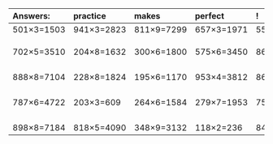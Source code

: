 | Answers: | practice | makes | perfect | ! |
| :--- | :--- | :--- | :--- | :--- |
| 501×3=1503 | 941×3=2823 | 811×9=7299 | 657×3=1971 | 551×2=1102 | 
|   |   |   |   |   | 
|   |   |   |   |   | 
|   |   |   |   |   | 
| 702×5=3510 | 204×8=1632 | 300×6=1800 | 575×6=3450 | 862×5=4310 | 
|   |   |   |   |   | 
|   |   |   |   |   | 
|   |   |   |   |   | 
|   |   |   |   |   | 
| 888×8=7104 | 228×8=1824 | 195×6=1170 | 953×4=3812 | 869×8=6952 | 
|   |   |   |   |   | 
|   |   |   |   |   | 
|   |   |   |   |   | 
|   |   |   |   |   | 
| 787×6=4722 | 203×3=609 | 264×6=1584 | 279×7=1953 | 752×8=6016 | 
|   |   |   |   |   | 
|   |   |   |   |   | 
|   |   |   |   |   | 
|   |   |   |   |   | 
| 898×8=7184 | 818×5=4090 | 348×9=3132 | 118×2=236 | 846×7=5922 | 
